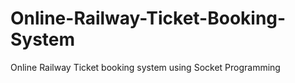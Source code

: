 # Online-Railway-Ticket-Booking-System
Online Railway Ticket booking system using Socket Programming
